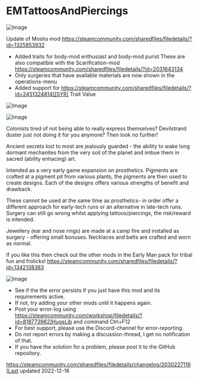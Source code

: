 # EMTattoosAndPiercings


![Image](https://i.imgur.com/buuPQel.png)

Update of Moshs mod
https://steamcommunity.com/sharedfiles/filedetails/?id=1325853932

- Added traits for body-mod enthusiast and body-mod purist
  These are also compatible with the Scarification-mod 
  https://steamcommunity.com/sharedfiles/filedetails/?id=2031643134
- Only surgeries that have available materials are now shown in the operations-menu
- Added support for https://steamcommunity.com/sharedfiles/filedetails/?id=2451324814][SYR] Trait Value

![Image](https://i.imgur.com/pufA0kM.png)

	
![Image](https://i.imgur.com/Z4GOv8H.png)


Colonists tired of not being able to really express themselves?
Devilstrand duster just not doing it for you anymore?
Then look no further!

Ancient secrets lost to most are jealously guarded - the ability to wake long dormant mechanites from the very soil of the planet and imbue them in sacred (ability enhacing) art.

Intended as a very early game expansion on prosthetics. 
Pigments are crafted at a pigment pit from various plants, the pigments are then used to create designs.
Each of the designs offers various strengths of benefit and drawback.

These cannot be used at the same time as prosthetics- in order offer a different approach for early-tech runs or an alternative in late-tech runs.
Surgery can still go wrong whilst applying tattoos/piercings, the risk/reward is intended.

Jewellery (ear and nose rings) are made at a camp fire and installed as surgery - offering small bonuses.
Necklaces and belts are crafted and worn as normal.

If you like this then check out the other mods in the Early Man pack for tribal fun and frolicks!
https://steamcommunity.com/sharedfiles/filedetails/?id=1342138383


![Image](https://i.imgur.com/PwoNOj4.png)



-  See if the the error persists if you just have this mod and its requirements active.
-  If not, try adding your other mods until it happens again.
-  Post your error-log using https://steamcommunity.com/workshop/filedetails/?id=818773962]HugsLib and command Ctrl+F12
-  For best support, please use the Discord-channel for error-reporting.
-  Do not report errors by making a discussion-thread, I get no notification of that.
-  If you have the solution for a problem, please post it to the GitHub repository.




https://steamcommunity.com/sharedfiles/filedetails/changelog/2030227116]Last updated 2022-12-16
